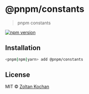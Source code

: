 # @pnpm/constants

> pnpm constants

<!--@shields('npm')-->
[![npm version](https://img.shields.io/npm/v/@pnpm/constants.svg)](https://www.npmjs.com/package/@pnpm/constants)
<!--/@-->

## Installation

```sh
<pnpm|npm|yarn> add @pnpm/constants
```

## License

MIT © [Zoltan Kochan](https://www.kochan.io/)
